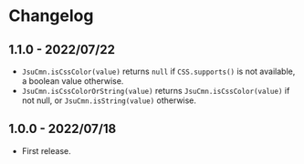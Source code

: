 # Changelog

## 1.1.0 - 2022/07/22

- `JsuCmn.isCssColor(value)` returns `null` if `CSS.supports()` is not
available, a boolean value otherwise.
- `JsuCmn.isCssColorOrString(value)` returns `JsuCmn.isCssColor(value)` if not
null, or `JsuCmn.isString(value)` otherwise.

## 1.0.0 - 2022/07/18

- First release.
